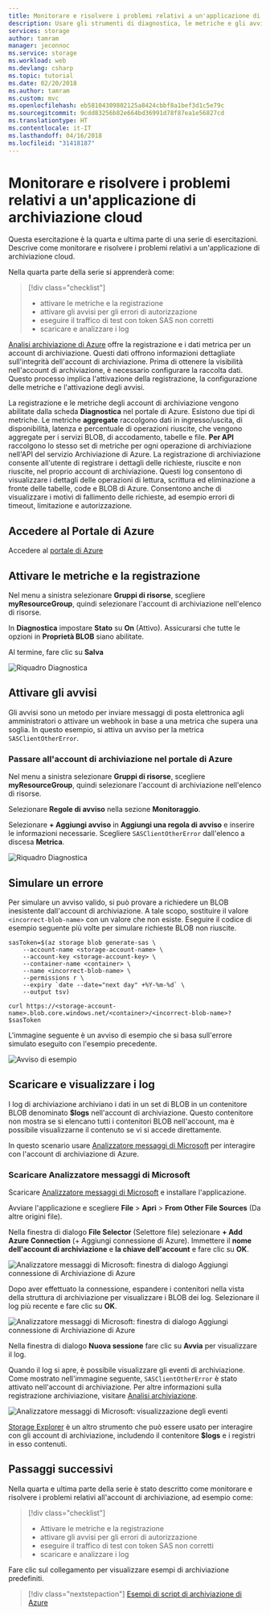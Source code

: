```yaml
---
title: Monitorare e risolvere i problemi relativi a un'applicazione di archiviazione cloud in Azure | Microsoft Docs
description: Usare gli strumenti di diagnostica, le metriche e gli avvisi per risolvere i problemi e monitorare un'applicazione cloud.
services: storage
author: tamram
manager: jeconnoc
ms.service: storage
ms.workload: web
ms.devlang: csharp
ms.topic: tutorial
ms.date: 02/20/2018
ms.author: tamram
ms.custom: mvc
ms.openlocfilehash: eb58104309802125a8424cbbf8a1bef3d1c5e79c
ms.sourcegitcommit: 9cdd83256b82e664bd36991d78f87ea1e56827cd
ms.translationtype: HT
ms.contentlocale: it-IT
ms.lasthandoff: 04/16/2018
ms.locfileid: "31418187"
---
```

# <a name="monitor-and-troubleshoot-a-cloud-storage-application"></a>Monitorare e risolvere i problemi relativi a un'applicazione di archiviazione cloud

Questa esercitazione è la quarta e ultima parte di una serie di esercitazioni. Descrive come monitorare e risolvere i problemi relativi a un'applicazione di archiviazione cloud.

Nella quarta parte della serie si apprenderà come:

> [!div class="checklist"]
> * attivare le metriche e la registrazione
> * attivare gli avvisi per gli errori di autorizzazione
> * eseguire il traffico di test con token SAS non corretti
> * scaricare e analizzare i log

[Analisi archiviazione di Azure](../common/storage-analytics.md) offre la registrazione e i dati metrica per un account di archiviazione. Questi dati offrono informazioni dettagliate sull'integrità dell'account di archiviazione. Prima di ottenere la visibilità nell'account di archiviazione, è necessario configurare la raccolta dati. Questo processo implica l'attivazione della registrazione, la configurazione delle metriche e l'attivazione degli avvisi.

La registrazione e le metriche degli account di archiviazione vengono abilitate dalla scheda **Diagnostica** nel portale di Azure. Esistono due tipi di metriche. Le metriche **aggregate** raccolgono dati in ingresso/uscita, di disponibilità, latenza e percentuale di operazioni riuscite, che vengono aggregate per i servizi BLOB, di accodamento, tabelle e file. **Per API** raccolgono lo stesso set di metriche per ogni operazione di archiviazione nell'API del servizio Archiviazione di Azure. La registrazione di archiviazione consente all'utente di registrare i dettagli delle richieste, riuscite e non riuscite, nel proprio account di archiviazione. Questi log consentono di visualizzare i dettagli delle operazioni di lettura, scrittura ed eliminazione a fronte delle tabelle, code e BLOB di Azure. Consentono anche di visualizzare i motivi di fallimento delle richieste, ad esempio errori di timeout, limitazione e autorizzazione.

## <a name="log-in-to-the-azure-portal"></a>Accedere al Portale di Azure

Accedere al [portale di Azure](https://portal.azure.com)

## <a name="turn-on-logging-and-metrics"></a>Attivare le metriche e la registrazione

Nel menu a sinistra selezionare **Gruppi di risorse**, scegliere **myResourceGroup**, quindi selezionare l'account di archiviazione nell'elenco di risorse.

In **Diagnostica** impostare **Stato** su **On** (Attivo). Assicurarsi che tutte le opzioni in **Proprietà BLOB** siano abilitate.

Al termine, fare clic su **Salva**

![Riquadro Diagnostica](media/storage-monitor-troubleshoot-storage-application/contoso.png)

## <a name="enable-alerts"></a>Attivare gli avvisi

Gli avvisi sono un metodo per inviare messaggi di posta elettronica agli amministratori o attivare un webhook in base a una metrica che supera una soglia. In questo esempio, si attiva un avviso per la metrica `SASClientOtherError`.

### <a name="navigate-to-the-storage-account-in-the-azure-portal"></a>Passare all'account di archiviazione nel portale di Azure

Nel menu a sinistra selezionare **Gruppi di risorse**, scegliere **myResourceGroup**, quindi selezionare l'account di archiviazione nell'elenco di risorse.

Selezionare **Regole di avviso** nella sezione **Monitoraggio**.

Selezionare **+ Aggiungi avviso** in **Aggiungi una regola di avviso** e inserire le informazioni necessarie. Scegliere `SASClientOtherError` dall'elenco a discesa **Metrica**.

![Riquadro Diagnostica](media/storage-monitor-troubleshoot-storage-application/figure2.png)

## <a name="simulate-an-error"></a>Simulare un errore

Per simulare un avviso valido, si può provare a richiedere un BLOB inesistente dall'account di archiviazione. A tale scopo, sostituire il valore `<incorrect-blob-name>` con un valore che non esiste. Eseguire il codice di esempio seguente più volte per simulare richieste BLOB non riuscite.

```azurecli-interactive
sasToken=$(az storage blob generate-sas \
    --account-name <storage-account-name> \
    --account-key <storage-account-key> \
    --container-name <container> \
    --name <incorrect-blob-name> \
    --permissions r \
    --expiry `date --date="next day" +%Y-%m-%d` \
    --output tsv)

curl https://<storage-account-name>.blob.core.windows.net/<container>/<incorrect-blob-name>?$sasToken
```

L'immagine seguente è un avviso di esempio che si basa sull'errore simulato eseguito con l'esempio precedente.

 ![Avviso di esempio](media/storage-monitor-troubleshoot-storage-application/alert.png)

## <a name="download-and-view-logs"></a>Scaricare e visualizzare i log

I log di archiviazione archiviano i dati in un set di BLOB in un contenitore BLOB denominato **$logs** nell'account di archiviazione. Questo contenitore non mostra se si elencano tutti i contenitori BLOB nell'account, ma è possibile visualizzarne il contenuto se vi si accede direttamente.

In questo scenario usare [Analizzatore messaggi di Microsoft](http://technet.microsoft.com/library/jj649776.aspx) per interagire con l'account di archiviazione di Azure.

### <a name="download-microsoft-message-analyzer"></a>Scaricare Analizzatore messaggi di Microsoft

Scaricare [Analizzatore messaggi di Microsoft](https://www.microsoft.com/download/details.aspx?id=44226) e installare l'applicazione.

Avviare l'applicazione e scegliere **File** > **Apri** > **From Other File Sources** (Da altre origini file).

Nella finestra di dialogo **File Selector** (Selettore file) selezionare **+ Add Azure Connection** (+ Aggiungi connessione di Azure). Immettere il **nome dell'account di archiviazione** e **la chiave dell'account** e fare clic su **OK**.

![Analizzatore messaggi di Microsoft: finestra di dialogo Aggiungi connessione di Archiviazione di Azure](media/storage-monitor-troubleshoot-storage-application/figure3.png)

Dopo aver effettuato la connessione, espandere i contenitori nella vista della struttura di archiviazione per visualizzare i BLOB dei log. Selezionare il log più recente e fare clic su **OK**.

![Analizzatore messaggi di Microsoft: finestra di dialogo Aggiungi connessione di Archiviazione di Azure](media/storage-monitor-troubleshoot-storage-application/figure4.png)

Nella finestra di dialogo **Nuova sessione** fare clic su **Avvia** per visualizzare il log.

Quando il log si apre, è possibile visualizzare gli eventi di archiviazione. Come mostrato nell'immagine seguente, `SASClientOtherError` è stato attivato nell'account di archiviazione. Per altre informazioni sulla registrazione archiviazione, visitare [Analisi archiviazione](../common/storage-analytics.md).

![Analizzatore messaggi di Microsoft: visualizzazione degli eventi](media/storage-monitor-troubleshoot-storage-application/figure5.png)

[Storage Explorer](https://azure.microsoft.com/features/storage-explorer/) è un altro strumento che può essere usato per interagire con gli account di archiviazione, includendo il contenitore **$logs** e i registri in esso contenuti.

## <a name="next-steps"></a>Passaggi successivi

Nella quarta e ultima parte della serie è stato descritto come monitorare e risolvere i problemi relativi all'account di archiviazione, ad esempio come:

> [!div class="checklist"]
> * Attivare le metriche e la registrazione
> * attivare gli avvisi per gli errori di autorizzazione
> * eseguire il traffico di test con token SAS non corretti
> * scaricare e analizzare i log

Fare clic sul collegamento per visualizzare esempi di archiviazione predefiniti.

> [!div class="nextstepaction"]
> [Esempi di script di archiviazione di Azure](storage-samples-blobs-cli.md)